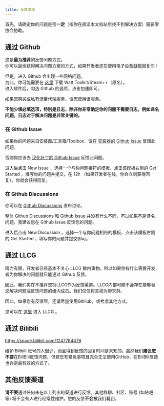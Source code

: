 ```yaml
---
title: 反馈渠道
---
```

首先，请确定你的问题是否**一定**（指你在阅读本文档站后找不到解决方案）需要零协会协助。

## 通过 Github

这是**最为推荐**的反馈问题方式。  
你可以最快获得解决问题方案的方式，如果开发者还在使用电子设备就能回复你！

但是，进入 Github 会出现一些网络问题。  
为此，你可能需要在 [这里](https://steampp.net/) 下载 Watt Toolkit/Steam++（原名）。  
进入软件后，勾选 Github 的选项，点击加速即可。

如果您购买或私有流量代理服务，请您使用该服务。

**不能少填必填选项，特别是日志，除非你非常确定你的问题不需要日志，例如译名问题，日志对于解决问题是非常关键的。**

### 在 Github Issue

如果你的问题来自安装器/工具箱/Toolbox，请在 [安装器的 Github Issue](https://github.com/LocalizeLimbusCompany/LLC_MOD_Toolbox/issues) 反馈此问题。

否则你应该去 [汉化补丁的 Github Issue](https://github.com/LocalizeLimbusCompany/LocalizeLimbusCompany/issues) 反馈此问题。

进入后点击 New Issue ，选择一个与你问题相符的模板，点击该模板右侧的 Get Started ，填写你的问题并提交，在 12h （如果开发者在线，你会立刻获得回复），你就会获得回复。

### 在 Github Discussions

你可以在 [Github Discussions](https://github.com/orgs/LocalizeLimbusCompany/discussions) 发布讨论。

整体 Github Discussions 和 Github Issue 并没有什么不同，不过如果不是译名问题，我建议您在 Github Issue 反馈您的问题。

进入后点击 New Discussion ，选择一个与你问题相符的模板，点击该模板右侧的 Get Started ，填写你的问题并提交即可。

## 通过 LLCG

精力有限，开发者已经基本不关心 LLCG 群内事物，所以如果你有什么需要开发者为你解决的问题就只能通过 Github 反馈。

因此，我们实在不推荐您将LLCG作为反馈渠道。LLCG内部可能不会存在能够替您解决问题或反馈问题的组内成员。我们仅仅将其视为聊天群。

因此，如果您有反馈项，还请尽量使用GitHub，或考虑其他方式。

您可以在 [这里](https://jq.qq.com/?_wv=1027&k=5NE6Kvg2) 进入 LLCG 。

## 通过 Bilibili

https://space.bilibili.com/1247764479

维护 Bilibili 账号的人很少，而且得到反馈的回复时间是未知的。虽然我们**建议您不要**在BiliBili反馈问题，但若您有紧急事项且完全无法使用GitHub，在BiliBili反馈也许是最有效的方式了。

## 其他反馈渠道

**请不要**通过任何未在以上列出的渠道进行反馈。其他群聊、社区、账号 (如贴吧等) 将不会有人进行经常性维护。您的反馈**不会**被我们看到。
